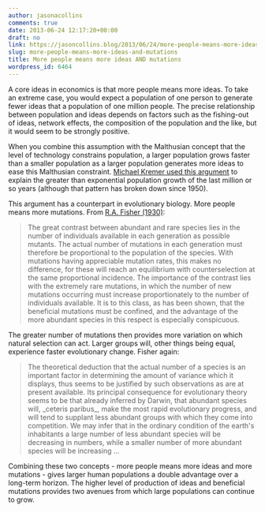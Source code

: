 ```yaml
---
author: jasonacollins
comments: true
date: 2013-06-24 12:17:20+00:00
draft: no
link: https://jasoncollins.blog/2013/06/24/more-people-means-more-ideas-and-mutations/
slug: more-people-means-more-ideas-and-mutations
title: More people means more ideas AND mutations
wordpress_id: 6464
---
```


A core ideas in economics is that more people means more ideas. To take an extreme case, you would expect a population of one person to generate fewer ideas that a population of one million people. The precise relationship between population and ideas depends on factors such as the fishing-out of ideas, network effects, the composition of the population and the like, but it would seem to be strongly positive.

When you combine this assumption with the Malthusian concept that the level of technology constrains population, a larger population grows faster than a smaller population as a larger population generates more ideas to ease this Malthusian constraint. [Michael Kremer used this argument](https://jasoncollins.blog/2011/08/more-people-more-ideas-in-the-long-run/) to explain the greater than exponential population growth of the last million or so years (although that pattern has broken down since 1950).

This argument has a counterpart in evolutionary biology. More people means more mutations. From [R.A. Fisher (1930)](http://www.amazon.com/gp/product/0198504403/ref=as_li_ss_tl?ie=UTF8&camp=1789&creative=390957&creativeASIN=0198504403&linkCode=as2&tag=evolvieconom-20):


<blockquote>The great contrast between abundant and rare species lies in the number of individuals available in each generation as possible mutants. The actual number of mutations in each generation must therefore be proportional to the population of the species. With mutations having appreciable mutation rates, this makes no difference, for these will reach an equilibrium with counterselection at the same proportional incidence. The importance of the contrast lies with the extremely rare mutations, in which the number of new mutations occurring must increase proportionately to the number of individuals available. It is to this class, as has been shown, that the beneficial mutations must be confined, and the advantage of the more abundant species in this respect is especially conspicuous.</blockquote>


The greater number of mutations then provides more variation on which natural selection can act. Larger groups will, other things being equal, experience faster evolutionary change. Fisher again:


<blockquote>The theoretical deduction that the actual number of a species is an important factor in determining the amount of variance which it displays, thus seems to be justified by such observations as are at present available. Its principal consequence for evolutionary theory seems to be that already inferred by Darwin, that abundant species will, _ceteris paribus_, make the most rapid evolutionary progress, and will tend to supplant less abundant groups with which they come into competition. We may infer that in the ordinary condition of the earth's inhabitants a large number of less abundant species will be decreasing in numbers, while a smaller number of more abundant species will be increasing ...</blockquote>


Combining these two concepts - more people means more ideas and more mutations - gives larger human populations a double advantage over a long-term horizon. The higher level of production of ideas and beneficial mutations provides two avenues from which large populations can continue to grow.
